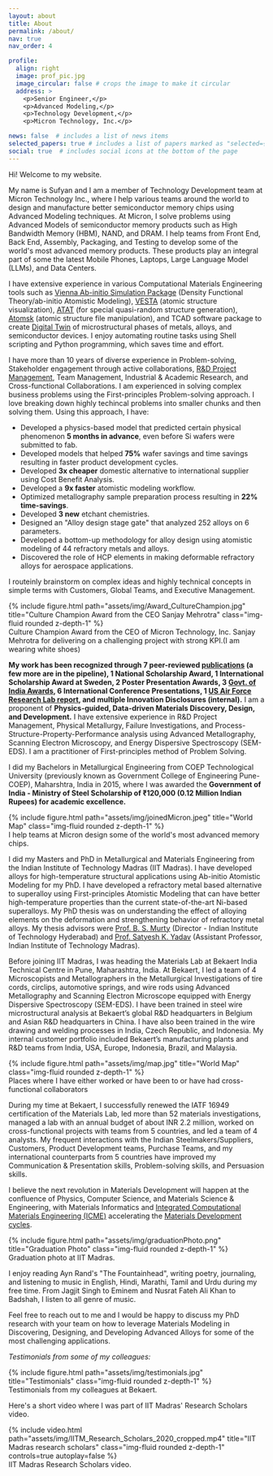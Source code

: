 ```yaml
---
layout: about
title: About
permalink: /about/
nav: true
nav_order: 4 

profile:
  align: right
  image: prof_pic.jpg
  image_circular: false # crops the image to make it circular
  address: >
    <p>Senior Engineer,</p>
    <p>Advanced Modeling,</p>
    <p>Technology Development,</p>
    <p>Micron Technology, Inc.</p>

news: false  # includes a list of news items
selected_papers: true # includes a list of papers marked as "selected={true}"
social: true  # includes social icons at the bottom of the page
---
```


Hi! Welcome to my website.

My name is Sufyan and I am a member of Technology Development team at Micron Technology Inc., where I help various teams around the world to design and manufacture better semiconductor memory chips using Advanced Modeling techniques. At Micron, I solve problems using Advanced Models of semiconductor memory products such as High Bandwidth Memory (HBM), NAND, and DRAM. I help teams from Front End, Back End, Assembly, Packaging, and Testing to develop some of the world's most advanced memory products. These products play an integral part of some the latest Mobile Phones, Laptops, Large Language Model (LLMs), and Data Centers.

I have extensive experience in various Computational Materials Engineering tools such as <a rel="nofollow" href="https://vasp.at">Vienna Ab-initio Simulation Package</a> (Density Functional Theory/ab-initio Atomistic Modeling), <a rel="nofollow" href="https://jp-minerals.org/vesta/en/download.html">VESTA</a> (atomic structure visualization), <a rel="nofollow" href="https://www.brown.edu/Departments/Engineering/Labs/avdw/atat/">ATAT</a> (for special quasi-random structure generation), <a rel="nofollow" href="https://atomsk.univ-lille.fr">Atomsk</a> (atomic structure file manipulation), and TCAD software package to create <a href="https://en.wikipedia.org/wiki/Digital_twin">Digital Twin</a> of microstructural phases of metals, alloys, and semiconductor devices. I enjoy automating routine tasks using Shell scripting and Python programming, which saves time and effort.

I have more than 10 years of diverse experience in Problem-solving, Stakeholder engagement through active collaborations, <a href="/">R&D Project Management</a>, Team Management, Industrial & Academic Research, and Cross-functional Collaborations. I am experienced in solving complex business problems using the First-principles Problem-solving approach. I love breaking down highly techincal problems into smaller chunks and then solving them. Using this approach, I have:
- Developed a physics-based model that predicted certain physical phenomenon **5 months in advance**, even before Si wafers were submitted to fab.
- Developed models that helped **75%** wafer savings and time savings resulting in faster product development cycles.
- Developed **3x cheaper** domestic alternative to international supplier using Cost Benefit Analysis.
- Developed a **9x faster** atomistic modeling workflow.
- Optimized metallography sample preparation process resulting in **22% time-savings**.
- Developed **3 new** etchant chemistries.
- Designed an "Alloy design stage gate" that analyzed 252 alloys on 6 parameters.
- Developed a bottom-up methodology for alloy design using atomistic modeling of 44 refractory metals and alloys.
- Discovered the role of HCP elements in making deformable refractory alloys for aerospace applications.

I routeinly brainstorm on complex ideas and highly technical concepts in simple terms with Customers, Global Teams, and Executive Management.

<div class="row justify-content-sm-center">
    <div class="col-sm mt-3 mt-md-0">
        {% include figure.html path="assets/img/Award_CultureChampion.jpg" title="Culture Champion Award from the CEO Sanjay Mehrotra" class="img-fluid rounded z-depth-1" %}
    </div>
</div>
<div class="caption">
    Culture Champion Award from the CEO of Micron Technology, Inc. Sanjay Mehrotra for delivering on a challenging project with strong KPI.(I am wearing white shoes)
</div>

**My work has been recognized through 7 peer-reviewed <a href="/publications/">publications</a> (a few more are in the pipeline), 1 National Scholarship Award, 1 International Scholarship Award at Sweden, 2 Poster Presentation Awards, 3 <a href="/cv/">Govt. of India Awards</a>, 6 International Conference Presentations, 1 <a href="/projects/3_project/">US Air Force Research Lab report</a>, and multiple Innovation Disclosures (internal).** I am a proponent of **Physics-guided, Data-driven Materials Discovery, Design, and Development.** I have extensive experience in R&D Project Management, Physical Metallurgy, Failure Investigations, and Process-Structure-Property-Performance analysis using Advanced Metallography, Scanning Electron Microscopy, and Energy Dispersive Spectroscopy (SEM-EDS). I am a practitioner of First-principles method of Problem Solving.

I did my Bachelors in Metallurgical Engineering from COEP Technological University (previously known as Government College of Engineering Pune-COEP), Maharshtra, India in 2015, where I was awarded the **Government of India - Ministry of Steel Scholarship of ₹120,000 (0.12 Million Indian Rupees) for academic excellence.**

<div class="row justify-content-sm-center">
    <div class="col-sm mt-3 mt-md-0">
        {% include figure.html path="assets/img/joinedMicron.jpeg" title="World Map" class="img-fluid rounded z-depth-1" %}
    </div>
</div>
<div class="caption">
    I help teams at Micron design some of the world's most advanced memory chips.
</div>

I did my Masters and PhD in Metallurgical and Materials Engineering from the Indian Institute of Technology Madras (IIT Madras). I have developed alloys for high-temperature structural applications using Ab-initio Atomistic Modeling for my PhD. I have developed a refractory metal based alternative to superalloy using First-principles Atomistic Modeling that can have better high-temperature properties than the current state-of-the-art Ni-based superalloys. My PhD thesis was on understanding the effect of alloying elements on the deformation and strengthening behavior of refractory metal alloys. My thesis advisors were <a rel="nofollow" href="https://mme.iitm.ac.in/murty/bsmurty">Prof. B. S. Murty</a> (Director - Indian Institute of Technology Hyderabad) and <a rel="nofollow"  href="https://mme.iitm.ac.in/satyesh/index.html">Prof. Satyesh K. Yadav</a> (Assistant Professor, Indian Institute of Technology Madras).

Before joining IIT Madras, I was heading the Materials Lab at Bekaert India Technical Centre in Pune, Maharashtra, India. At Bekaert, I led a team of 4 Microscopists and Metallographers in the Metallurgical Investigations of tire cords, circlips, automotive springs, and wire rods using Advanced Metallography and Scanning Electron Microscope equipped with Energy Dispersive Spectroscopy (SEM-EDS). I have been trained in steel wire microstructural analysis at Bekaert’s global R&D headquarters in Belgium and Asian R&D headquarters in China. I have also been trained in the wire drawing and welding processes in India, Czech Republic, and Indonesia. My internal customer portfolio included Bekaert’s manufacturing plants and R&D teams from India, USA, Europe, Indonesia, Brazil, and Malaysia.

<div class="row justify-content-sm-center">
    <div class="col-sm mt-3 mt-md-0">
        {% include figure.html path="assets/img/map.jpg" title="World Map" class="img-fluid rounded z-depth-1" %}
    </div>
</div>
<div class="caption">
    Places where I have either worked or have been to or have had cross-functional collaborators 
</div>

During my time at Bekaert, I successfully renewed the IATF 16949 certification of the Materials Lab, led more than 52 materials investigations, managed a lab with an annual budget of about INR 2.2 million, worked on cross-functional projects with teams from 5 countries, and led a team of 4 analysts. My frequent interactions with the Indian Steelmakers/Suppliers, Customers, Product Development teams, Purchase Teams, and my international counterparts from 5 countries have improved my Communication & Presentation skills, Problem-solving skills, and Persuasion skills.

I believe the next revolution in Materials Development will happen at the confluence of Physics, Computer Science, and Materials Science & Engineering, with Materials Informatics and <a rel="nofollow" href="https://www.awsar-dst.in/2020/winner_article_2020_view/view/Mr_Sufyan_M_Shaikh.pdf">Integrated Computational Materials Engineering (ICME)</a> accelerating the <a rel="nofollow" href="https://iit-techambit.in/computational-materials-science/">Materials Development cycles</a>.

<div class="row justify-content-sm-center">
    <div class="col-sm mt-3 mt-md-0">
        {% include figure.html path="assets/img/graduationPhoto.png" title="Graduation Photo" class="img-fluid rounded z-depth-1" %}
    </div>
</div>
<div class="caption">
    Graduation photo at IIT Madras. 
</div>

I enjoy reading Ayn Rand's "The Fountainhead", writing poetry, journaling, and listening to music in English, Hindi, Marathi, Tamil and Urdu during my free time. From Jagjit Singh to Eminem and Nusrat Fateh Ali Khan to Badshah, I listen to all genre of music.

Feel free to reach out to me and I would be happy to discuss my PhD research with your team on how to leverage Materials Modeling in Discovering, Designing, and Developing Advanced Alloys for some of the most challenging applications.

*Testimonials from some of my colleagues:*
<div class="row justify-content-sm-center">
    <div class="col-sm mt-3 mt-md-0">
        {% include figure.html path="assets/img/testimonials.jpg" title="Testimonials" class="img-fluid rounded z-depth-1" %}
    </div>
</div>
<div class="caption">
    Testimonials from my colleagues at Bekaert.
</div>

Here's a short video where I was part of IIT Madras' Research Scholars video.
<div class="row justify-content-sm-center">
    <div class="col-sm mt-3 mt-md-0">
        {% include video.html path="assets/img/IITM_Research_Scholars_2020_cropped.mp4" title="IIT Madras research scholars" class="img-fluid rounded z-depth-1" controls=true autoplay=false %}
    </div>
</div>
<div class="caption">
IIT Madras Research Scholars video.
</div>
